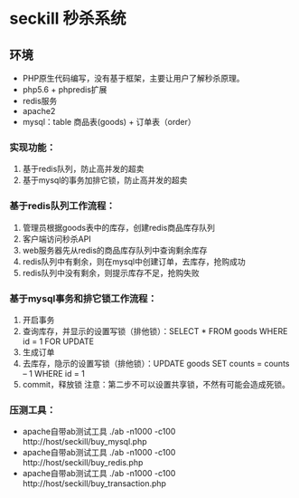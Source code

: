 # seckill 秒杀系统

## 环境
* PHP原生代码编写，没有基于框架，主要让用户了解秒杀原理。
* php5.6 + phpredis扩展
* redis服务
* apache2
* mysql：table 商品表(goods) + 订单表（order）

### 实现功能：
1. 基于redis队列，防止高并发的超卖
2. 基于mysql的事务加排它锁，防止高并发的超卖

### 基于redis队列工作流程：
1. 管理员根据goods表中的库存，创建redis商品库存队列
2. 客户端访问秒杀API
3. web服务器先从redis的商品库存队列中查询剩余库存
4. redis队列中有剩余，则在mysql中创建订单，去库存，抢购成功
5. redis队列中没有剩余，则提示库存不足，抢购失败

### 基于mysql事务和排它锁工作流程：
1. 开启事务
2. 查询库存，并显示的设置写锁（排他锁）：SELECT * FROM goods WHERE id = 1 FOR UPDATE
3. 生成订单
4. 去库存，隐示的设置写锁（排他锁）：UPDATE goods SET counts = counts – 1 WHERE id = 1
5. commit，释放锁
注意：第二步不可以设置共享锁，不然有可能会造成死锁。

### 压测工具：
- apache自带ab测试工具 ./ab -n1000 -c100 http://host/seckill/buy_mysql.php
- apache自带ab测试工具 ./ab -n1000 -c100 http://host/seckill/buy_redis.php
- apache自带ab测试工具 ./ab -n1000 -c100 http://host/seckill/buy_transaction.php
